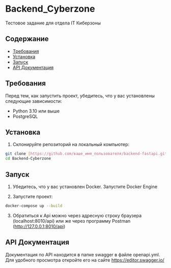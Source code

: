 # Backend_Cyberzone
Тестовое задание для отдела IT Киберзоны
## Содержание

- [Требования](#требования)
- [Установка](#установка)
- [Запуск](#запуск)
- [API Документация](#api-документация)


## Требования

Перед тем, как запустить проект, убедитесь, что у вас установлены следующие зависимости:

- Python 3.10 или выше
- PostgreSQL


## Установка

1. Склонируйте репозиторий на локальный компьютер:

```bash
git clone [https://github.com/ваше_имя_пользователя/backend-fastapi.git](https://github.com/Komissarich/Backend_Cyberzone)
cd Backend-Cyberzone
```
## Запуск
1. Убедитесь, что у вас установлен Docker. Запустите Docker Engine

2. Запустите проект:
 ```bash
docker-compose up --build
```
3. Обратиться к Api можно через адресную строку браузера (localhost:8010/api) или же через программу Postman (http://127.0.0.1:8010/api)


## API Документация

Документация по API находится в папке swagger в файле openapi.yml. Для удобного просмотра откройте его на сайте https://editor.swagger.io/

